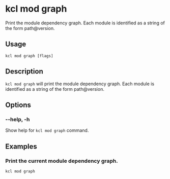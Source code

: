 # kcl mod graph

Print the module dependency graph. Each module is identified as a string of the form path@version.

## Usage

```shell
kcl mod graph [flags]
```

## Description

`kcl mod graph` will print the module dependency graph. Each module is identified as a string of the form path@version.

## Options

### --help, -h

Show help for `kcl mod graph` command.

## Examples

### Print the current module dependency graph.

```shell
kcl mod graph
```
